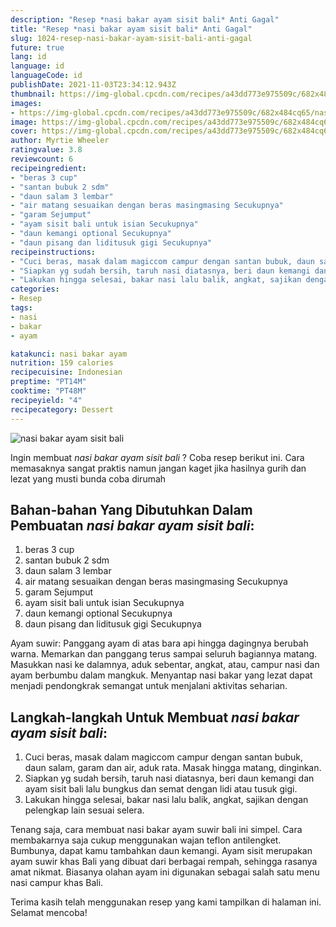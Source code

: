 ```yaml
---
description: "Resep *nasi bakar ayam sisit bali* Anti Gagal"
title: "Resep *nasi bakar ayam sisit bali* Anti Gagal"
slug: 1024-resep-nasi-bakar-ayam-sisit-bali-anti-gagal
future: true
lang: id
language: id
languageCode: id
publishDate: 2021-11-03T23:34:12.943Z 
thumbnail: https://img-global.cpcdn.com/recipes/a43dd773e975509c/682x484cq65/nasi-bakar-ayam-sisit-bali-foto-resep-utama.png
images:
- https://img-global.cpcdn.com/recipes/a43dd773e975509c/682x484cq65/nasi-bakar-ayam-sisit-bali-foto-resep-utama.png
image: https://img-global.cpcdn.com/recipes/a43dd773e975509c/682x484cq65/nasi-bakar-ayam-sisit-bali-foto-resep-utama.png
cover: https://img-global.cpcdn.com/recipes/a43dd773e975509c/682x484cq65/nasi-bakar-ayam-sisit-bali-foto-resep-utama.png
author: Myrtie Wheeler
ratingvalue: 3.8
reviewcount: 6
recipeingredient:
- "beras 3 cup"
- "santan bubuk 2 sdm"
- "daun salam 3 lembar"
- "air matang sesuaikan dengan beras masingmasing Secukupnya"
- "garam Sejumput"
- "ayam sisit bali untuk isian Secukupnya"
- "daun kemangi optional Secukupnya"
- "daun pisang dan liditusuk gigi Secukupnya"
recipeinstructions:
- "Cuci beras, masak dalam magiccom campur dengan santan bubuk, daun salam, garam dan air, aduk rata. Masak hingga matang, dinginkan."
- "Siapkan yg sudah bersih, taruh nasi diatasnya, beri daun kemangi dan ayam sisit bali lalu bungkus dan semat dengan lidi atau tusuk gigi."
- "Lakukan hingga selesai, bakar nasi lalu balik, angkat, sajikan dengan pelengkap lain sesuai selera."
categories:
- Resep
tags:
- nasi
- bakar
- ayam

katakunci: nasi bakar ayam 
nutrition: 159 calories
recipecuisine: Indonesian
preptime: "PT14M"
cooktime: "PT48M"
recipeyield: "4"
recipecategory: Dessert
---
```



![*nasi bakar ayam sisit bali*](https://img-global.cpcdn.com/recipes/a43dd773e975509c/682x484cq65/nasi-bakar-ayam-sisit-bali-foto-resep-utama.png)

Ingin membuat *nasi bakar ayam sisit bali* ? Coba resep berikut ini. Cara memasaknya sangat praktis namun jangan kaget jika hasilnya gurih dan lezat yang musti bunda coba dirumah

<!--inarticleads1-->

## Bahan-bahan Yang Dibutuhkan Dalam Pembuatan *nasi bakar ayam sisit bali*:

1. beras 3 cup
1. santan bubuk 2 sdm
1. daun salam 3 lembar
1. air matang sesuaikan dengan beras masingmasing Secukupnya
1. garam Sejumput
1. ayam sisit bali untuk isian Secukupnya
1. daun kemangi optional Secukupnya
1. daun pisang dan liditusuk gigi Secukupnya

Ayam suwir: Panggang ayam di atas bara api hingga dagingnya berubah warna. Memarkan dan panggang terus sampai seluruh bagiannya matang. Masukkan nasi ke dalamnya, aduk sebentar, angkat, atau, campur nasi dan ayam berbumbu dalam mangkuk. Menyantap nasi bakar yang lezat dapat menjadi pendongkrak semangat untuk menjalani aktivitas seharian. 

<!--inarticleads2-->

## Langkah-langkah Untuk Membuat *nasi bakar ayam sisit bali*:

1. Cuci beras, masak dalam magiccom campur dengan santan bubuk, daun salam, garam dan air, aduk rata. Masak hingga matang, dinginkan.
1. Siapkan yg sudah bersih, taruh nasi diatasnya, beri daun kemangi dan ayam sisit bali lalu bungkus dan semat dengan lidi atau tusuk gigi.
1. Lakukan hingga selesai, bakar nasi lalu balik, angkat, sajikan dengan pelengkap lain sesuai selera.


Tenang saja, cara membuat nasi bakar ayam suwir bali ini simpel. Cara membakarnya saja cukup menggunakan wajan teflon antilengket. Bumbunya, dapat kamu tambahkan daun kemangi. Ayam sisit merupakan ayam suwir khas Bali yang dibuat dari berbagai rempah, sehingga rasanya amat nikmat. Biasanya olahan ayam ini digunakan sebagai salah satu menu nasi campur khas Bali. 

Terima kasih telah menggunakan resep yang kami tampilkan di halaman ini. Selamat mencoba!
